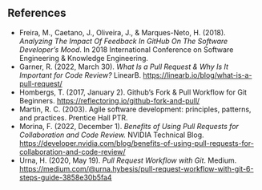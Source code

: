## References 

- Freira, M., Caetano, J., Oliveira, J., & Marques-Neto, H. (2018). _Analyzing The Impact Of Feedback In GitHub On The Software Developer’s Mood_. In 2018 International Conference on Software Engineering & Knowledge Engineering.
- Garner, R. (2022, March 30). _What Is a Pull Request & Why Is It Important for Code Review?_ LinearB. https://linearb.io/blog/what-is-a-pull-request/
- Hombergs, T. (2017, January 2). Github’s Fork & Pull Workflow for Git Beginners. https://reflectoring.io/github-fork-and-pull/
- Martin, R. C. (2003). Agile software development: principles, patterns, and practices. Prentice Hall PTR.
- Morina, F. (2022, December 1). _Benefits of Using Pull Requests for Collaboration and Code Review._ NVIDIA Technical Blog. https://developer.nvidia.com/blog/benefits-of-using-pull-requests-for-collaboration-and-code-review/
- Urna, H. (2020, May 19). _Pull Request Workflow with Git_. Medium. https://medium.com/@urna.hybesis/pull-request-workflow-with-git-6-steps-guide-3858e30b5fa4
